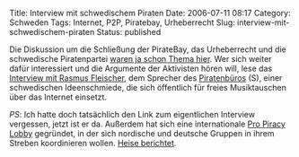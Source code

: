 Title: Interview mit schwedischem Piraten
Date: 2006-07-11 08:17
Category: Schweden
Tags: Internet, P2P, Piratebay, Urheberrecht
Slug: interview-mit-schwedischem-piraten
Status: published

Die Diskussion um die Schließung der PirateBay, das Urheberrecht und die
schwedische Piratenpartei [waren ja schon Thema
hier](http://www.fiket.de/tag/urheberrecht). Wer sich weiter dafür
interessiert und die Argumente der Aktivisten hören will, lese das
[Interview mit Rasmus
Fleischer](http://www.tagi.ch/dyn/digital/hintergrund/643939.html), dem
Sprecher des [Piratenbüros](http://www.piratbyran.org/) (S), einer
schwedischen Ideenschmiede, die sich öffentlich für freies Musiktauschen
über das Internet einsetzt.

*PS*: Ich hatte doch tatsächlich den Link zum eigentlichen Interview
vergessen, jetzt ist er da. Außerdem hat sich eine internationale [Pro
Piracy Lobby](http://www.propiracy.org/) gegründet, in der sich
nordische und deutsche Gruppen in ihrem Streben koordinieren wollen.
[Heise berichtet](http://www.heise.de/newsticker/meldung/75576).

